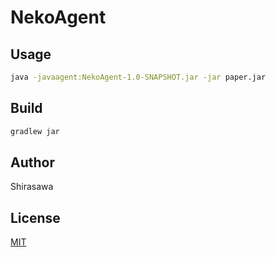 # NekoAgent

## Usage

```bash
java -javaagent:NekoAgent-1.0-SNAPSHOT.jar -jar paper.jar
```

## Build

```bash
gradlew jar
```

## Author

Shirasawa

## License

[MIT](./LICENSE)
